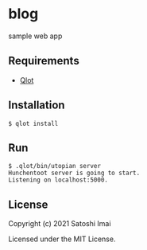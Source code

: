 # blog

sample web app

## Requirements

* [Qlot](https://github.com/fukamachi/qlot)

## Installation

```
$ qlot install
```

## Run

```
$ .qlot/bin/utopian server
Hunchentoot server is going to start.
Listening on localhost:5000.
```

## License

Copyright (c) 2021 Satoshi Imai

Licensed under the MIT License.
